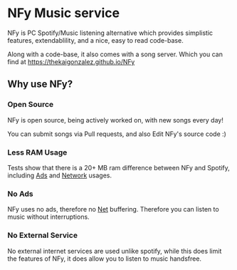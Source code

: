 # NFy Music service

NFy is PC Spotify/Music listening alternative which provides simplistic features, extendablility, and a nice, easy to read code-base.

Along with a code-base, it also comes with a song server. Which you can find at https://thekaigonzalez.github.io/NFy

## Why use NFy?

### Open Source

NFy is open source, being actively worked on, with new songs every day!

You can submit songs via Pull requests, and also Edit NFy's source code :)

### Less RAM Usage

Tests show that there is a 20+ MB ram difference between NFy and Spotify, including [Ads](#no-ads) and [Network](#no-external-service) usages.

### No Ads

NFy uses no ads, therefore no [Net](#no-external-service) buffering. Therefore you can listen to music without interruptions.

### No External Service

No external internet services are used unlike spotify, while this does limit the features of NFy, it does allow you to listen to music handsfree.